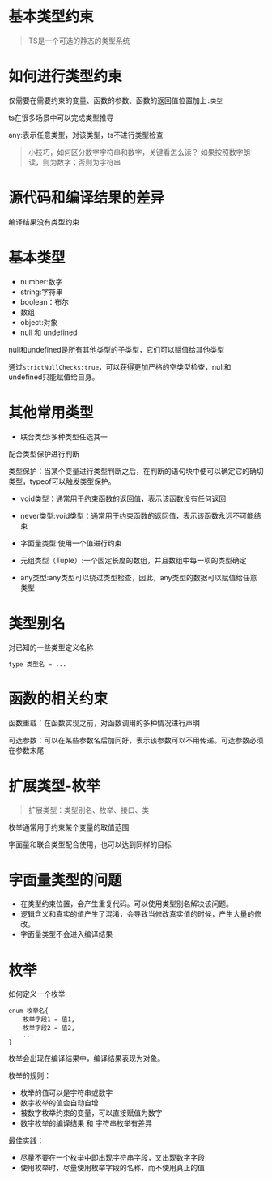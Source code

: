 # 基本类型约束

>TS是一个可选的静态的类型系统

# 如何进行类型约束

仅需要在需要约束的变量、函数的参数、函数的返回值位置加上```:类型```

ts在很多场景中可以完成类型推导

any:表示任意类型，对该类型，ts不进行类型检查

> 小技巧，如何区分数字字符串和数字，关键看怎么读？
> 如果按照数字朗读，则为数字；否则为字符串
 

# 源代码和编译结果的差异

编译结果没有类型约束

# 基本类型

- number:数字
- string:字符串
- boolean：布尔
- 数组
- object:对象
- null 和 undefined

null和undefined是所有其他类型的子类型，它们可以赋值给其他类型

通过```strictNullChecks:true```，可以获得更加严格的空类型检查，null和undefined只能赋值给自身。

# 其他常用类型

- 联合类型:多种类型任选其一

配合类型保护进行判断

类型保护：当某个变量进行类型判断之后，在判断的语句块中便可以确定它的确切类型，typeof可以触发类型保护。

- void类型：通常用于约束函数的返回值，表示该函数没有任何返回

- never类型:void类型：通常用于约束函数的返回值，表示该函数永远不可能结束

- 字面量类型:使用一个值进行约束

- 元组类型（Tuple）:一个固定长度的数组，并且数组中每一项的类型确定

- any类型:any类型可以绕过类型检查，因此，any类型的数据可以赋值给任意类型

# 类型别名

对已知的一些类型定义名称

```
type 类型名 = ...

```

# 函数的相关约束

函数重载：在函数实现之前，对函数调用的多种情况进行声明

可选参数：可以在某些参数名后加问好，表示该参数可以不用传递。可选参数必须在参数末尾 


# 扩展类型-枚举

> 扩展类型：类型别名、枚举、接口、类

枚举通常用于约束某个变量的取值范围

字面量和联合类型配合使用，也可以达到同样的目标

# 字面量类型的问题

- 在类型约束位置，会产生重复代码。可以使用类型别名解决该问题。
- 逻辑含义和真实的值产生了混淆，会导致当修改真实值的时候，产生大量的修改。
- 字面量类型不会进入编译结果

# 枚举

如何定义一个枚举

```
enum 枚举名{
    枚举字段1 = 值1,
    枚举字段2 = 值2,
    ...
}

```

枚举会出现在编译结果中，编译结果表现为对象。

枚举的规则：

- 枚举的值可以是字符串或数字
- 数字枚举的值会自动自增
- 被数字枚举约束的变量，可以直接赋值为数字
- 数字枚举的编译结果 和 字符串枚举有差异

最佳实践：

- 尽量不要在一个枚举中即出现字符串字段，又出现数字字段
- 使用枚举时，尽量使用枚举字段的名称，而不使用真正的值
